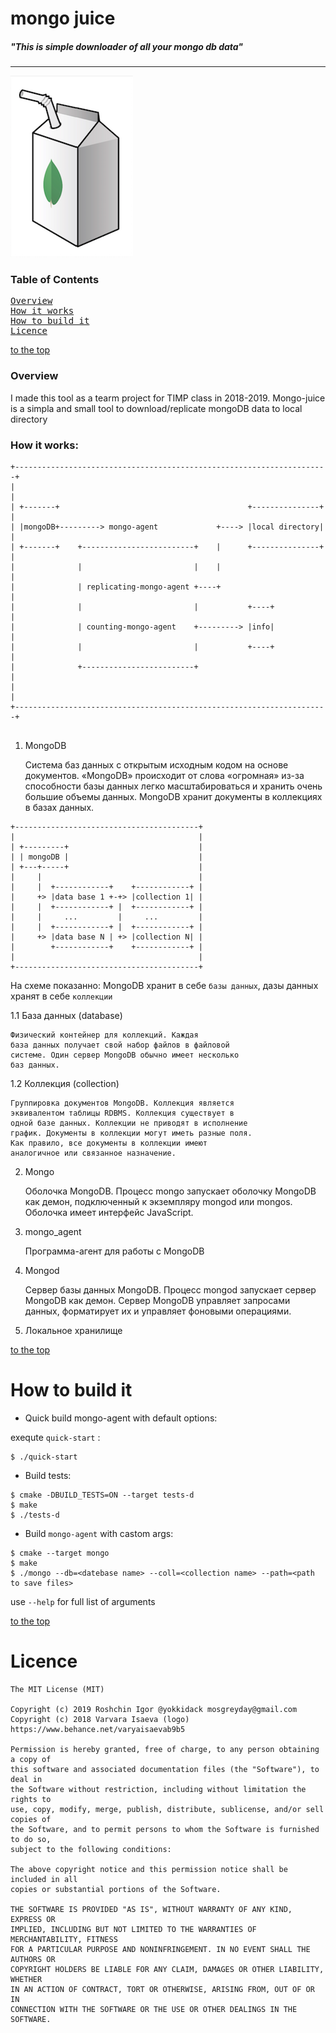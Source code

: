# mongo juice


##### _"This is simple downloader of all your mongo db data"_
----
[comment]: # ( spetial thanks to Varvara Isaeva, check her out 
            https://www.behance.net/varyaisaevab9b5)
                
[comment]: # ( so, i think its time i answer age-old two-days-old question: why 
mongo juice? so mongo ~ mango, mango is a fruit, fruits are mostly in form of 
juice, my program gets mongo contents out of mongodb, like kid does when drinks 
juice, im lonely, please help)


![logo][logo]


[comment]: # (how to add text on the same level as img? TODO: that thing)

### Table of Contents

<pre>
<a href="#overview">Overview</a>
<a href="#how-it-works">How it works</a>
<a href="#how-to-build-it">How to build it</a>
<a href="#licence">Licence</a>
</pre>

[to the top](#table-of-contents)
 
### Overview

I made this tool as a tearm project for TIMP class in 2018-2019. Mongo-juice is a simpla and small tool to download/replicate mongoDB data to local directory

### How it works:

[comment]: # (use http://asciiflow.com to edit scheme)

[comment]: # (translate these texts)

```
+----------------------------------------------------------------------+
|                                                                      |
| +-------+                                          +---------------+ |
| |mongoDB+---------> mongo-agent             +----> |local directory| |
| +-------+    +-------------------------+    |      +---------------+ |
|              |                         |    |                        |
|              | replicating-mongo-agent +----+                        |
|              |                         |           +----+            |
|              | counting-mongo-agent    +---------> |info|            |
|              |                         |           +----+            |
|              +-------------------------+                             |
|                                                                      |
+----------------------------------------------------------------------+


```

1. MongoDB

    Система баз данных с открытым исходным кодом на основе документов. 
    «MongoDB» происходит от слова «огромная» из-за способности базы данных 
    легко масштабироваться и хранить очень большие объемы данных. MongoDB 
    хранит документы в коллекциях в базах данных.
    
```
+-----------------------------------------+
|                                         |
| +---------+                             |
| | mongoDB |                             |
| +---+-----+                             |
|     |                                   |
|     |  +------------+    +------------+ |
|     +> |data base 1 +-+> |collection 1| |
|     |  +------------+ |  +------------+ |
|     |     ...         |     ...         |
|     |  +------------+ |  +------------+ |
|     +> |data base N | +> |collection N| |
|        +------------+    +------------+ |
|                                         |
+-----------------------------------------+
```
    
На схеме показанно: MongoDB хранит в себе `базы данных`, дазы данных хранят в себе `коллекции`

1.1 База данных (database)
    
    Физический контейнер для коллекций. Каждая 
    база данных получает свой набор файлов в файловой 
    системе. Один сервер MongoDB обычно имеет несколько
    баз данных.
    
1.2 Коллекция (collection)
    
    Группировка документов MongoDB. Коллекция является 
    эквивалентом таблицы RDBMS. Коллекция существует в
    одной базе данных. Коллекции не приводят в исполнение 
    график. Документы в коллекции могут иметь разные поля. 
    Как правило, все документы в коллекции имеют 
    аналогичное или связанное назначение.

2. Mongo

    Оболочка MongoDB. Процесс mongo запускает оболочку 
    MongoDB как демон, подключенный к экземпляру mongod 
    или mongos. Оболочка имеет интерфейс JavaScript.
    
3. mongo_agent

    Программа-агент для работы с MongoDB

4. Mongod

    Сервер базы данных MongoDB. Процесс mongod запускает 
    сервер MongoDB как демон. Сервер MongoDB управляет 
    запросами данных, форматирует их и управляет фоновыми 
    операциями.
    
5. Локальное хранилище 

[to the top](#table-of-contents)

# How to build it

* Quick build mongo-agent with default options:
    
exequte ```quick-start``` :

~~~
$ ./quick-start
~~~

* Build tests:

~~~
$ cmake -DBUILD_TESTS=ON --target tests-d
$ make
$ ./tests-d
~~~

* Build `mongo-agent` with castom args:

~~~
$ cmake --target mongo
$ make
$ ./mongo --db=<datebase name> --coll=<collection name> --path=<path to save files>
~~~

use ```--help``` for full list of arguments

[to the top](#table-of-contents)

# Licence
```
The MIT License (MIT)

Copyright (c) 2019 Roshchin Igor @yokkidack mosgreyday@gmail.com
Copyright (c) 2018 Varvara Isaeva (logo) https://www.behance.net/varyaisaevab9b5

Permission is hereby granted, free of charge, to any person obtaining a copy of
this software and associated documentation files (the "Software"), to deal in
the Software without restriction, including without limitation the rights to
use, copy, modify, merge, publish, distribute, sublicense, and/or sell copies of
the Software, and to permit persons to whom the Software is furnished to do so,
subject to the following conditions:

The above copyright notice and this permission notice shall be included in all
copies or substantial portions of the Software.

THE SOFTWARE IS PROVIDED "AS IS", WITHOUT WARRANTY OF ANY KIND, EXPRESS OR
IMPLIED, INCLUDING BUT NOT LIMITED TO THE WARRANTIES OF MERCHANTABILITY, FITNESS
FOR A PARTICULAR PURPOSE AND NONINFRINGEMENT. IN NO EVENT SHALL THE AUTHORS OR
COPYRIGHT HOLDERS BE LIABLE FOR ANY CLAIM, DAMAGES OR OTHER LIABILITY, WHETHER
IN AN ACTION OF CONTRACT, TORT OR OTHERWISE, ARISING FROM, OUT OF OR IN
CONNECTION WITH THE SOFTWARE OR THE USE OR OTHER DEALINGS IN THE SOFTWARE.
```
[logo]:/diz/logo-small.png 
